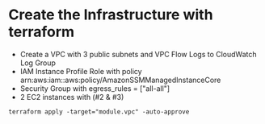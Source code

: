 # Create the Infrastructure with terraform

- Create a VPC with 3 public subnets and VPC Flow Logs to CloudWatch Log Group
- IAM Instance Profile Role with policy arn:aws:iam::aws:policy/AmazonSSMManagedInstanceCore
- Security Group with egress_rules = ["all-all"]
- 2 EC2 instances with (#2 & #3)

```shell
terraform apply -target="module.vpc" -auto-approve
```